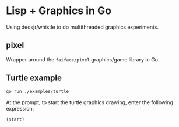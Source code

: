 # Lisp + Graphics in Go

Using deosjr/whistle to do multithreaded graphics experiments.

## pixel

Wrapper around the `faiface/pixel` graphics/game library in Go.


## Turtle example

```
go run ./examples/turtle
```

At the prompt, to start the turtle graphics drawing, enter the following expression:

```
(start)
```